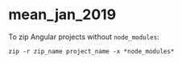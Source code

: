 # mean_jan_2019
To zip Angular projects without `node_modules`:

`zip -r zip_name project_name -x *node_modules*`
